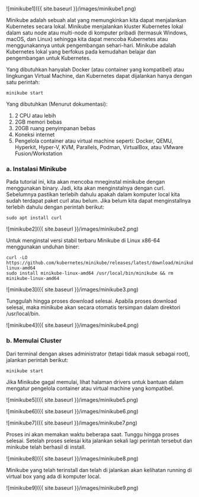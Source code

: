 
![minikube1]({{ site.baseurl }}/images/minikube1.png)

Minikube adalah sebuah alat yang memungkinkan kita dapat menjalankan Kubernetes secara lokal. Minikube menjalankan kluster Kubernetes lokal dalam satu node atau multi-node di komputer pribadi (termasuk Windows, macOS, dan Linux) sehingga kita dapat mencoba Kubernetes atau menggunakannya untuk pengembangan sehari-hari.
Minikube adalah Kubernetes lokal yang berfokus pada kemudahan belajar dan pengembangan untuk Kubernetes.

Yang dibutuhkan hanyalah Docker (atau container yang kompatibel) atau lingkungan Virtual Machine, dan Kubernetes dapat dijalankan hanya dengan satu perintah:

    minikube start

Yang dibutuhkan (Menurut dokumentasi):
1. 2 CPU atau lebih
2. 2GB memori bebas
3. 20GB ruang penyimpanan bebas
4. Koneksi internet
5. Pengelola container atau virtual machine seperti: Docker, QEMU, Hyperkit, Hyper-V, KVM, Parallels, Podman, VirtualBox, atau VMware Fusion/Workstation

### a. Instalasi Minikube 

Pada tutorial ini, kita akan mencoba mneginstal minikube dengan menggunakan binary. Jadi, kita akan menginstalnya dengan curl. Sebelumnya pastikan terlebih dahulu apakah dalam komputer local kita sudah terdapat paket curl atau belum. Jika belum kita dapat menginstallnya terlebih dahulu dengan perintah berikut:
    
    sudo apt install curl
![minikube2]({{ site.baseurl }}/images/minikube2.png)

Untuk menginstal versi stabil terbaru Minikube di Linux x86-64 menggunakan unduhan biner:

    curl -LO https://github.com/kubernetes/minikube/releases/latest/download/minikube-linux-amd64
    sudo install minikube-linux-amd64 /usr/local/bin/minikube && rm minikube-linux-amd64

![minikube3]({{ site.baseurl }}/images/minikube3.png)

Tunggulah hingga proses download selesai. Apabila proses download selesai, maka minikube akan secara otomatis tersimpan dalam direktori /usr/local/bin.

![minikube4]({{ site.baseurl }}/images/minikube4.png)

### b. Memulai Cluster

Dari terminal dengan akses administrator (tetapi tidak masuk sebagai root), jalankan perintah berikut:

    minikube start
Jika Minikube gagal memulai, lihat halaman drivers untuk bantuan dalam mengatur pengelola container atau virtual machine yang kompatibel.

![minikube5]({{ site.baseurl }}/images/minikube5.png)

![minikube6]({{ site.baseurl }}/images/minikube6.png)

![minikube7]({{ site.baseurl }}/images/minikube7.png)

Proses ini akan memakan waktu beberapa saat. Tunggu hingga proses selesai. Setelah proses selesai kita jalankan sekali lagi perintah tersebut dan minikube telah berhasil di install.

![minikube8]({{ site.baseurl }}/images/minikube8.png)

Minikube yang telah terinstall dan telah di jalankan akan kelihatan running di virtual box yang ada di komputer local.

![minikube9]({{ site.baseurl }}/images/minikube9.png)
